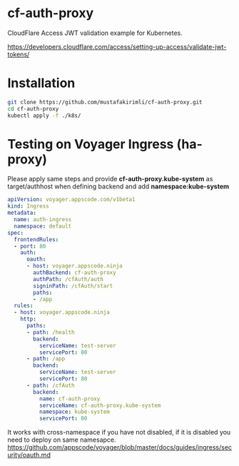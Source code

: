 # cf-auth-proxy
CloudFlare Access JWT validation example for Kubernetes.


https://developers.cloudflare.com/access/setting-up-access/validate-jwt-tokens/

# Installation
```bash
git clone https://github.com/mustafakirimli/cf-auth-proxy.git
cd cf-auth-proxy
kubectl apply -f ./k8s/
```


# Testing on Voyager Ingress (ha-proxy)
Please apply same steps and provide **cf-auth-proxy.kube-system** as target/authhost when defining backend and add **namespace:kube-system**

```yaml
apiVersion: voyager.appscode.com/v1beta1
kind: Ingress
metadata:
  name: auth-ingress
  namespace: default
spec:
  frontendRules:
  - port: 80
    auth:
      oauth:
      - host: voyager.appscode.ninja
        authBackend: cf-auth-proxy
        authPath: /cfAuth/auth
        signinPath: /cfAuth/start
        paths: 
        - /app
  rules:
  - host: voyager.appscode.ninja
    http:
      paths:
      - path: /health
        backend:
          serviceName: test-server
          servicePort: 80
      - path: /app
        backend:
          serviceName: test-server
          servicePort: 80
      - path: /cfAuth
        backend:
          name: cf-auth-proxy
          serviceName: cf-auth-proxy.kube-system
          namespace: kube-system
          servicePort: 80

```

It works with cross-namespace if you have not disabled, if it is disabled you need to deploy on same namesapce.
https://github.com/appscode/voyager/blob/master/docs/guides/ingress/security/oauth.md
